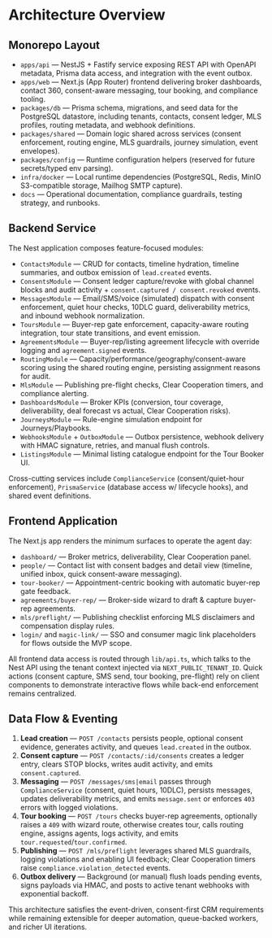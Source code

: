 # Architecture Overview

## Monorepo Layout

- `apps/api` — NestJS + Fastify service exposing REST API with OpenAPI metadata, Prisma data access, and integration with the event outbox.
- `apps/web` — Next.js (App Router) frontend delivering broker dashboards, contact 360, consent-aware messaging, tour booking, and compliance tooling.
- `packages/db` — Prisma schema, migrations, and seed data for the PostgreSQL datastore, including tenants, contacts, consent ledger, MLS profiles, routing metadata, and webhook definitions.
- `packages/shared` — Domain logic shared across services (consent enforcement, routing engine, MLS guardrails, journey simulation, event envelopes).
- `packages/config` — Runtime configuration helpers (reserved for future secrets/typed env parsing).
- `infra/docker` — Local runtime dependencies (PostgreSQL, Redis, MinIO S3-compatible storage, Mailhog SMTP capture).
- `docs` — Operational documentation, compliance guardrails, testing strategy, and runbooks.

## Backend Service

The Nest application composes feature-focused modules:

- `ContactsModule` — CRUD for contacts, timeline hydration, timeline summaries, and outbox emission of `lead.created` events.
- `ConsentsModule` — Consent ledger capture/revoke with global channel blocks and audit activity + `consent.captured / consent.revoked` events.
- `MessagesModule` — Email/SMS/voice (simulated) dispatch with consent enforcement, quiet hour checks, 10DLC guard, deliverability metrics, and inbound webhook normalization.
- `ToursModule` — Buyer-rep gate enforcement, capacity-aware routing integration, tour state transitions, and event emission.
- `AgreementsModule` — Buyer-rep/listing agreement lifecycle with override logging and `agreement.signed` events.
- `RoutingModule` — Capacity/performance/geography/consent-aware scoring using the shared routing engine, persisting assignment reasons for audit.
- `MlsModule` — Publishing pre-flight checks, Clear Cooperation timers, and compliance alerting.
- `DashboardsModule` — Broker KPIs (conversion, tour coverage, deliverability, deal forecast vs actual, Clear Cooperation risks).
- `JourneysModule` — Rule-engine simulation endpoint for Journeys/Playbooks.
- `WebhooksModule` + `OutboxModule` — Outbox persistence, webhook delivery with HMAC signature, retries, and manual flush controls.
- `ListingsModule` — Minimal listing catalogue endpoint for the Tour Booker UI.

Cross-cutting services include `ComplianceService` (consent/quiet-hour enforcement), `PrismaService` (database access w/ lifecycle hooks), and shared event definitions.

## Frontend Application

The Next.js app renders the minimum surfaces to operate the agent day:

- `dashboard/` — Broker metrics, deliverability, Clear Cooperation panel.
- `people/` — Contact list with consent badges and detail view (timeline, unified inbox, quick consent-aware messaging).
- `tour-booker/` — Appointment-centric booking with automatic buyer-rep gate feedback.
- `agreements/buyer-rep/` — Broker-side wizard to draft & capture buyer-rep agreements.
- `mls/preflight/` — Publishing checklist enforcing MLS disclaimers and compensation display rules.
- `login/` and `magic-link/` — SSO and consumer magic link placeholders for flows outside the MVP scope.

All frontend data access is routed through `lib/api.ts`, which talks to the Nest API using the tenant context injected via `NEXT_PUBLIC_TENANT_ID`. Quick actions (consent capture, SMS send, tour booking, pre-flight) rely on client components to demonstrate interactive flows while back-end enforcement remains centralized.

## Data Flow & Eventing

1. **Lead creation** — `POST /contacts` persists people, optional consent evidence, generates activity, and queues `lead.created` in the outbox.
2. **Consent capture** — `POST /contacts/:id/consents` creates a ledger entry, clears STOP blocks, writes audit activity, and emits `consent.captured`.
3. **Messaging** — `POST /messages/sms|email` passes through `ComplianceService` (consent, quiet hours, 10DLC), persists messages, updates deliverability metrics, and emits `message.sent` or enforces `403` errors with logged violations.
4. **Tour booking** — `POST /tours` checks buyer-rep agreements, optionally raises a `409` with wizard route, otherwise creates tour, calls routing engine, assigns agents, logs activity, and emits `tour.requested`/`tour.confirmed`.
5. **Publishing** — `POST /mls/preflight` leverages shared MLS guardrails, logging violations and enabling UI feedback; Clear Cooperation timers raise `compliance.violation_detected` events.
6. **Outbox delivery** — Background (or manual) flush loads pending events, signs payloads via HMAC, and posts to active tenant webhooks with exponential backoff.

This architecture satisfies the event-driven, consent-first CRM requirements while remaining extensible for deeper automation, queue-backed workers, and richer UI iterations.
